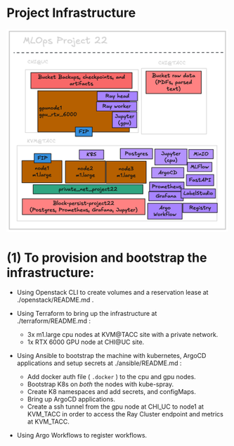 # Project Infrastructure


![systemdiagram](./continousx.png)

# (1) To provision and bootstrap the infrastructure:

- Using Openstack CLI to create volumes and a reservation lease at ./openstack/README.md .

- Using Terraform to bring up the infrastructure at ./terraform/README.md :
    - 3x m1.large cpu nodes at KVM@TACC site with a private network.
    - 1x RTX 6000 GPU node at CHI@UC site.

- Using Ansible to bootstrap the machine with kubernetes, ArgoCD applications and setup secrets at ./ansible/README.md :
    - Add docker auth file ( `.docker` ) to the cpu and gpu nodes.
    - Bootstrap K8s on _both_ the nodes with kube-spray.
    - Create K8 namespaces and add secrets, and configMaps.
    - Bring up ArgoCD applications.
    - Create a ssh tunnel from the gpu node at CHI_UC to node1 at KVM_TACC in order to access the Ray Cluster endpoint and metrics at KVM_TACC.

- Using Argo Workflows to register workflows.


